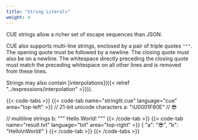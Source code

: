 ```yaml
---
title: "String Literals"
weight: 4
---
```


CUE strings allow a richer set of escape sequences than JSON.

CUE also supports multi-line strings, enclosed by a pair of triple quotes `"""`.
The opening quote must be followed by a newline.
The closing quote must also be on a newline.
The whitespace directly preceding the closing quote must match the preceding
whitespace on all other lines and is removed from these lines.

Strings may also contain
[interpolations]({{< relref "../expressions/interpolation" >}})).


{{< code-tabs >}}
{{< code-tab name="stringlit.cue" language="cue" area="top-left" >}}
// 21-bit unicode characters
a: "\U0001F60E" // 😎

// multiline strings
b: """
	Hello
	World!
	"""
{{< /code-tab >}}
{{< code-tab name="result.txt" language="txt" area="top-right" >}}
{
    "a": "😎",
    "b": "Hello\nWorld!"
}
{{< /code-tab >}}
{{< /code-tabs >}}

